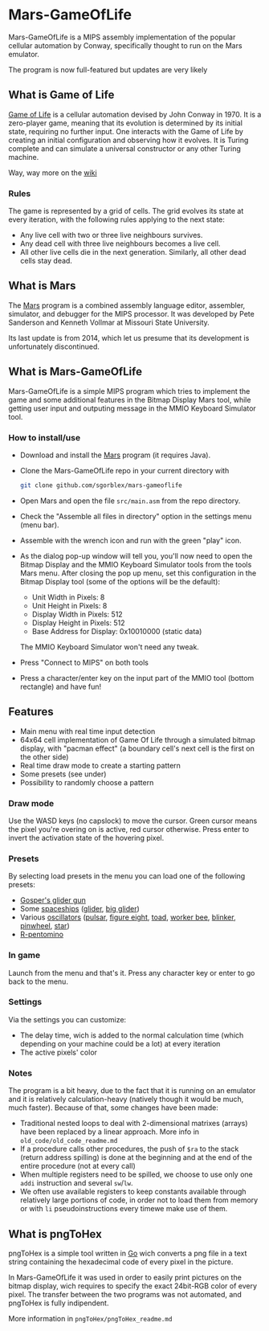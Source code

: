 # Mars-GameOfLife
Mars-GameOfLife is a MIPS assembly implementation of the popular cellular automation by Conway, specifically thought to run on the Mars emulator.

The program is now full-featured but updates are very likely


## What is Game of Life
[Game of Life] is a cellular automation devised by John Conway in 1970. It is a zero-player game, meaning that its evolution is determined by its initial state, requiring no further input. One interacts with the Game of Life by creating an initial configuration and observing how it evolves. It is Turing complete and can simulate a universal constructor or any other Turing machine.

Way, way more on the [wiki]

[Game of Life]: https://en.wikipedia.org/wiki/Conway's_Game_of_Life
[wiki]: https://www.conwaylife.com/wiki/Main_Page

### Rules
The game is represented by a grid of cells. The grid evolves its state at every iteration, with the following rules applying to the next state:
- Any live cell with two or three live neighbours survives.
- Any dead cell with three live neighbours becomes a live cell.
- All other live cells die in the next generation. Similarly, all other dead cells stay dead.


## What is Mars
The [Mars] program is a combined assembly language editor, assembler, simulator, and debugger for the MIPS processor. It was developed by Pete Sanderson and Kenneth Vollmar at Missouri State University.

Its last update is from 2014, which let us presume that its development is unfortunately discontinued.

[Mars]: https://courses.missouristate.edu/KenVollmar/MARS/index.htm


## What is Mars-GameOfLife
Mars-GameOfLife is a simple MIPS program which tries to implement the game and some additional features in the Bitmap Display Mars tool, while getting user input and outputing message in the MMIO Keyboard Simulator tool.

### How to install/use
- Download and install the [Mars] program (it requires Java).
- Clone the Mars-GameOfLife repo in your current directory with
	```sh
	git clone github.com/sgorblex/mars-gameoflife
	```
- Open Mars and open the file `src/main.asm` from the repo directory.
- Check the "Assemble all files in directory" option in the settings menu (menu bar).
- Assemble with the wrench icon and run with the green "play" icon.
- As the dialog pop-up window will tell you, you'll now need to open the Bitmap Display and the MMIO Keyboard Simulator tools from the tools Mars menu. After closing the pop up menu, set this configuration in the Bitmap Display tool (some of the options will be the default):
	- Unit Width in Pixels: 8
	- Unit Height in Pixels: 8
	- Display Width in Pixels: 512
	- Display Height in Pixels: 512
	- Base Address for Display: 0x10010000 (static data)

  The MMIO Keyboard Simulator won't need any tweak.
- Press "Connect to MIPS" on both tools
- Press a character/enter key on the input part of the MMIO tool (bottom rectangle) and have fun!

## Features
- Main menu with real time input detection
- 64x64 cell implementation of Game Of Life through a simulated bitmap display, with "pacman effect" (a boundary cell's next cell is the first on the other side)
- Real time draw mode to create a starting pattern
- Some presets (see under)
- Possibility to randomly choose a pattern

### Draw mode
Use the WASD keys (no capslock) to move the cursor. Green cursor means the pixel you're overing on is active, red cursor otherwise. Press enter to invert the activation state of the hovering pixel.

### Presets
By selecting load presets in the menu you can load one of the following presets:
- [Gosper's glider gun]
- Some [spaceships] ([glider], [big glider])
- Various [oscillators] ([pulsar], [figure eight], [toad], [worker bee], [blinker], [pinwheel], [star])
- [R-pentomino]

[Gosper's glider gun]: 	https://www.conwaylife.com/wiki/Gosper_glider_gun
[spaceships]: 		https://www.conwaylife.com/wiki/Spaceship
[glider]: 		https://www.conwaylife.com/wiki/Glider
[big glider]: 		https://www.conwaylife.com/wiki/Big_glider
[oscillators]: 		https://www.conwaylife.com/wiki/Oscillator
[pulsar]: 		https://www.conwaylife.com/wiki/Pulsar
[figure eight]: 	https://www.conwaylife.com/wiki/Figure_eight
[toad]: 		https://www.conwaylife.com/wiki/Toad
[worker bee]: 		https://www.conwaylife.com/wiki/Worker_bee
[blinker]: 		https://www.conwaylife.com/wiki/Blinker
[pinwheel]: 		https://www.conwaylife.com/wiki/Pinwheel
[star]: 		https://www.conwaylife.com/wiki/Star
[R-pentomino]: 		https://www.conwaylife.com/wiki/R-pentomino

### In game
Launch from the menu and that's it. Press any character key or enter to go back to the menu.

### Settings
Via the settings you can customize:
- The delay time, wich is added to the normal calculation time (which depending on your machine could be a lot) at every iteration
- The active pixels' color

### Notes
The program is a bit heavy, due to the fact that it is running on an emulator and it is relatively calculation-heavy (natively though it would be much, much faster). Because of that, some changes have been made:
- Traditional nested loops to deal with 2-dimensional matrixes (arrays) have been replaced by a linear approach. More info in `old_code/old_code_readme.md`
- If a procedure calls other procedures, the push of `$ra` to the stack (return address spilling) is done at the beginning and at the end of the entire procedure (not at every call)
- When multiple registers need to be spilled, we choose to use only one `addi` instruction and several `sw`/`lw`.
- We often use available registers to keep constants available through relatively large portions of code, in order not to load them from memory or with `li` pseudoinstructions every timewe make use of them.


## What is pngToHex
pngToHex is a simple tool written in [Go] wich converts a png file in a text string containing the hexadecimal code of every pixel in the picture.

In Mars-GameOfLife it was used in order to easily print pictures on the bitmap display, wich requires to specify the exact 24bit-RGB color of every pixel. The transfer between the two programs was not automated, and pngToHex is fully indipendent.

More information in `pngToHex/pngToHex_readme.md`

[Go]: https://golang.org
